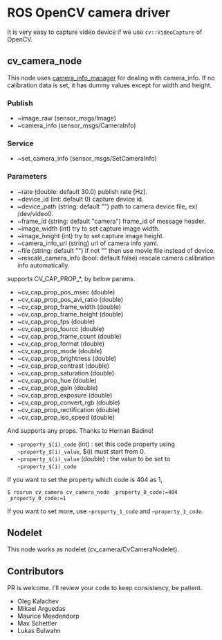 ROS OpenCV camera driver
========================
It is very easy to capture video device if we use `cv::VideoCapture` of OpenCV.

cv_camera_node
------------------
This node uses [camera_info_manager](http://wiki.ros.org/camera_info_manager) for dealing with camera_info.
If no calibration data is set, it has dummy values except for width and height.

### Publish ###

* ~image_raw (sensor_msgs/Image)
* ~camera_info (sensor_msgs/CameraInfo)

### Service ###

* ~set_camera_info (sensor_msgs/SetCameraInfo)

### Parameters ###

* ~rate (double: default 30.0) publish rate [Hz].
* ~device_id (int: default 0) capture device id.
* ~device_path (string: default "") path to camera device file, ex) /dev/video0.
* ~frame_id (string: default "camera") frame_id of message header.
* ~image_width (int) try to set capture image width.
* ~image_height (int) try to set capture image height.
* ~camera_info_url (string) url of camera info yaml.
* ~file (string: default "") if not "" then use movie file instead of device.
* ~rescale_camera_info (bool: default false) rescale camera calibration info automatically.

supports CV_CAP_PROP_*, by below params.

* ~cv_cap_prop_pos_msec (double)
* ~cv_cap_prop_pos_avi_ratio (double)
* ~cv_cap_prop_frame_width (double)
* ~cv_cap_prop_frame_height (double)
* ~cv_cap_prop_fps (double)
* ~cv_cap_prop_fourcc (double)
* ~cv_cap_prop_frame_count (double)
* ~cv_cap_prop_format (double)
* ~cv_cap_prop_mode (double)
* ~cv_cap_prop_brightness (double)
* ~cv_cap_prop_contrast (double)
* ~cv_cap_prop_saturation (double)
* ~cv_cap_prop_hue (double)
* ~cv_cap_prop_gain (double)
* ~cv_cap_prop_exposure (double)
* ~cv_cap_prop_convert_rgb (double)
* ~cv_cap_prop_rectification (double)
* ~cv_cap_prop_iso_speed (double)

And supports any props. Thanks to Hernan Badino!

* `~property_$(i)_code` (int) : set this code property using `~property_$(i)_value`, $(i) must start from 0.
* `~property_$(i)_value` (double) : the value to be set to `~property_$(i)_code`

If you want to set the property which code is 404 as 1,

    $ rosrun cv_camera cv_camera_node _property_0_code:=404 _property_0_code:=1

If you want to set more, use `~property_1_code` and `~property_1_code`.


Nodelet
-------------------

This node works as nodelet (cv_camera/CvCameraNodelet).

Contributors
--------------------

PR is welcome. I'll review your code to keep consistency, be patient.

* Oleg Kalachev
* Mikael Arguedas
* Maurice Meedendorp
* Max Schettler
* Lukas Bulwahn

